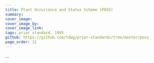 ```yaml
---
title: Plant Occurrence and Status Scheme (POSS)
summary: 
cover_image: 
cover_image_by: 
cover_image_link: 
tags: prior standard, 1995
github: https://github.com/tdwg/prior-standards/tree/master/poss
page_order: 11
---
```


...
